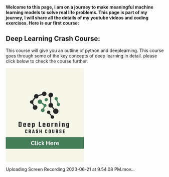 #### Welcome to this page, I am on a journey to make meaningful machine learning models to solve real life problems. This page is part of my journey, I will share all the details of my youtube videos and coding exercises. Here is our first course: 

## Deep Learning Crash Course: 
This course will give you an outline of python and deeplearning. This course goes through some of the key concepts of deep learning in detail. please click below to check the course further. 

[<img align="center" img alt="alt_text" width="250px" src="DeepLearning.png" />](https://mlshots.live/Deep-Learning-Course/)





Uploading Screen Recording 2023-06-21 at 9.54.08 PM.mov…

